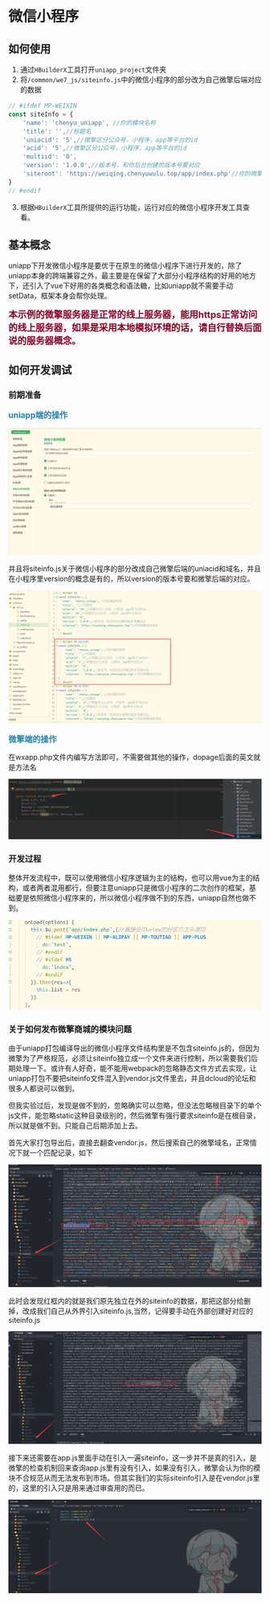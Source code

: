 # 微信小程序

## 如何使用
1. 通过`HBuilderX`工具打开`uniapp_project`文件夹
2. 将`/common/we7_js/siteinfo.js`中的微信小程序的部分改为自己微擎后端对应的数据
```js
// #ifdef MP-WEIXIN
const siteInfo = {
    'name': 'chenyu_uniapp', //你的模块名称
    'title': '',//标题名
    'uniacid': '5',//微擎区分公众号，小程序，app等平台的id
    'acid': '5',//微擎区分公众号，小程序，app等平台的id
    'multiid': '0',
    'version': '1.0.0',//版本号，和你后台创建的版本号要对应
    'siteroot': 'https://weiqing.chenyuwulu.top/app/index.php'//你的微擎域名地址
}
// #endif
```
3. 根据`HBuilderX`工具所提供的运行功能，运行对应的微信小程序开发工具查看。

## 基本概念
uniapp下开发微信小程序是要优于在原生的微信小程序下进行开发的，除了uniapp本身的跨端兼容之外，最主要是在保留了大部分小程序结构的好用的地方下，还引入了vue下好用的各类概念和语法糖，比如uniapp就不需要手动setData，框架本身会帮你处理。

**<font color=#840228 size=4>
本示例的微擎服务器是正常的线上服务器，能用https正常访问的线上服务器，如果是采用本地模拟环境的话，请自行替换后面说的服务器概念。
</font>**

## 如何开发调试
### 前期准备
**<font color=#2585a6 size=3>uniapp端的操作</font>**

![](static/mp_weixin/1.png)

并且将siteinfo.js关于微信小程序的部分改成自己微擎后端的uniacid和域名，并且在小程序里version的概念是有的，所以version的版本号要和微擎后端的对应。

![](static/mp_weixin/2.png)

**<font color=#2585a6 size=3>微擎端的操作</font>**

在wxapp.php文件内编写方法即可，不需要做其他的操作，dopage后面的英文就是方法名

![](static/mp_weixin/3.png)

### 开发过程

整体开发流程中，既可以使用微信小程序逻辑为主的结构，也可以用vue为主的结构，或者两者混用都行，但要注意uniapp只是微信小程序的二次创作的框架，基础要是依照微信小程序来的，所以微信小程序做不到的东西，uniapp自然也做不到。

![](static/mp_weixin/4.png)

### 关于如何发布微擎商城的模块问题

由于uniapp打包编译导出的微信小程序文件结构里是不包含siteinfo.js的，但因为微擎为了严格规范，必须让siteinfo独立成一个文件来进行控制，所以需要我们后期处理一下。或许有人好奇，能不能用webpack的忽略静态文件方式去实现，让uniapp打包不要把siteinfo文件混入到vendor.js文件里去，并且dcloud的论坛和很多人都说可以做到。

但我实验过后，发现是做不到的，忽略确实可以忽略，但没法忽略根目录下的单个js文件，能忽略static这种目录级别的，然后微擎有强行要求siteinfo是在根目录，所以就是做不到。只能自己后期添加上去。

首先大家打包导出后，直接去翻查vendor.js，然后搜索自己的微擎域名，正常情况下就一个匹配记录，如下

![](static/mp_weixin/5.png)

此时会发现红框内的就是我们原先独立在外的siteinfo的数据，那把这部分给删掉，改成我们自己从外界引入siteinfo.js,当然，记得要手动在外部创建好对应的siteinfo.js

![](static/mp_weixin/6.png)

接下来还需要在app.js里面手动在引入一遍siteinfo，这一步并不是真的引入，是微擎的检查机制回来查询app.js里有没有引入，如果没有引入，微擎会认为你的模块不合规范从而无法发布到市场。但其实我们的实际siteinfo引入是在vendor.js里的，这里的引入只是用来通过审查用的而已。

![](static/mp_weixin/7.png)
